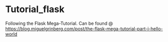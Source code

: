 # Tutorial_flask

Following the Flask Mega-Tutorial. Can be found @ https://blog.miguelgrinberg.com/post/the-flask-mega-tutorial-part-i-hello-world
